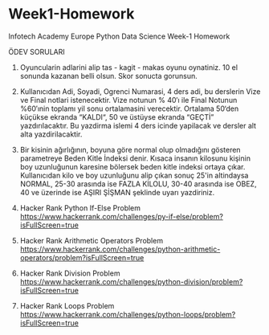 # Week1-Homework

Infotech Academy Europe Python Data Science Week-1 Homework

ÖDEV SORULARI

1. Oyuncularin adlarini alip tas - kagit - makas oyunu oynatiniz. 10 el sonunda kazanan belli olsun. Skor sonucta gorunsun.

2. Kullanıcıdan Adi, Soyadi, Ogrenci Numarasi, 4 ders adi, bu derslerin Vize ve Final notlari istenecektir.
Vize notunun % 40′ı ile Final Notunun %60′ınin toplamı yil sonu ortalamasini verecektir. Ortalama 50‘den küçükse ekranda “KALDI“, 50 ve üstüyse ekranda “GEÇTİ” yazdırılacaktır. Bu yazdirma islemi 4 ders icinde yapilacak ve dersler alt alta yazdirilacaktir.

3. Bir kisinin ağırlığının, boyuna göre normal olup olmadığını gösteren parametreye Beden Kitle İndeksi denir. Kısaca insanın kilosunu kişinin boy uzunluğunun karesine bölersek beden kitle indeksi ortaya çıkar. Kullanıcıdan kilo ve boy uzunluğunu alip çıkan sonuç 25'in altindaysa NORMAL, 25-30 arasında ise FAZLA KİLOLU, 30-40 arasında ise OBEZ, 40 ve üzerinde ise AŞIRI ŞİŞMAN şeklinde uyarı yazdiriniz.

4. Hacker Rank Python If-Else Problem https://www.hackerrank.com/challenges/py-if-else/problem?isFullScreen=true

5. Hacker Rank Arithmetic Operators Problem https://www.hackerrank.com/challenges/python-arithmetic-operators/problem?isFullScreen=true

6. Hacker Rank Division Problem https://www.hackerrank.com/challenges/python-division/problem?isFullScreen=true

7. Hacker Rank Loops Problem https://www.hackerrank.com/challenges/python-loops/problem?isFullScreen=true
